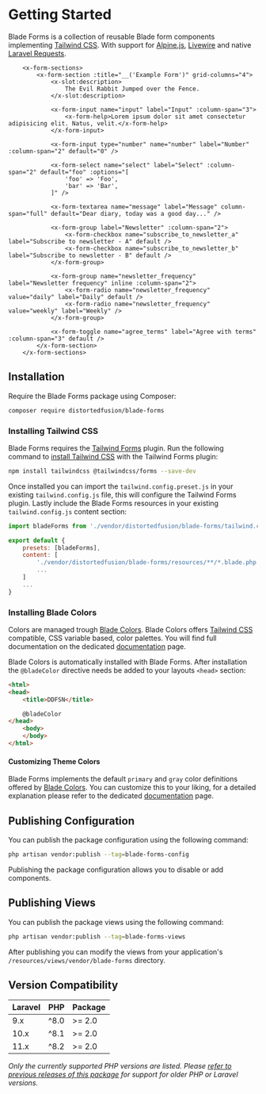 # Getting Started

Blade Forms is a collection of reusable Blade form components implementing [Tailwind CSS](https://tailwindcss.com/). With support for [Alpine.js](https://alpinejs.dev), [Livewire](https://livewire.laravel.com/) and native [Laravel Requests](https://laravel.com/docs/requests).

```blade-component-code
    <x-form-sections>
        <x-form-section :title="__('Example Form')" grid-columns="4">
            <x-slot:description>
                The Evil Rabbit Jumped over the Fence.
            </x-slot:description>

            <x-form-input name="input" label="Input" :column-span="3">
                <x-form-help>Lorem ipsum dolor sit amet consectetur adipisicing elit. Natus, velit.</x-form-help>
            </x-form-input>

            <x-form-input type="number" name="number" label="Number" :column-span="2" default="0" />

            <x-form-select name="select" label="Select" :column-span="2" default="foo" :options="[
                'foo' => 'Foo',
                'bar' => 'Bar',
            ]" />

            <x-form-textarea name="message" label="Message" column-span="full" default="Dear diary, today was a good day..." />

            <x-form-group label="Newsletter" :column-span="2">
                <x-form-checkbox name="subscribe_to_newsletter_a" label="Subscribe to newsletter - A" default />
                <x-form-checkbox name="subscribe_to_newsletter_b" label="Subscribe to newsletter - B" default />
            </x-form-group>

            <x-form-group name="newsletter_frequency" label="Newsletter frequency" inline :column-span="2">
                <x-form-radio name="newsletter_frequency" value="daily" label="Daily" default />
                <x-form-radio name="newsletter_frequency" value="weekly" label="Weekly" />
            </x-form-group>

            <x-form-toggle name="agree_terms" label="Agree with terms" :column-span="3" default />
        </x-form-section>
    </x-form-sections>
```

## Installation

Require the Blade Forms package using Composer:

```bash
composer require distortedfusion/blade-forms
```

### Installing Tailwind CSS

Blade Forms requires the [Tailwind Forms](https://github.com/tailwindlabs/tailwindcss-forms) plugin. Run the following command to [install Tailwind CSS](https://tailwindcss.com/docs/installation) with the Tailwind Forms plugin:

```bash
npm install tailwindcss @tailwindcss/forms --save-dev
```

Once installed you can import the `tailwind.config.preset.js` in your existing `tailwind.config.js` file, this will configure the Tailwind Forms plugin. Lastly include the Blade Forms resources in your existing `tailwind.config.js` content section:

```js
import bladeForms from './vendor/distortedfusion/blade-forms/tailwind.config.preset'

export default {
    presets: [bladeForms],
    content: [
        './vendor/distortedfusion/blade-forms/resources/**/*.blade.php',
        ...
    ]
    ...
}
```

### Installing Blade Colors

Colors are managed trough [Blade Colors](/docs/distortedfusion/blade-colors). Blade Colors offers [Tailwind CSS](https://tailwindcss.com/) compatible, CSS variable based, color palettes. You will find full documentation on the dedicated [documentation](/docs/distortedfusion/blade-colors) page.

Blade Colors is automatically installed with Blade Forms. After installation the `@bladeColor` directive needs be added to your layouts `<head>` section:

```html
<html>
<head>
    <title>DDFSN</title>

    @bladeColor
</head>
    <body>
    </body>
</html>
```

#### Customizing Theme Colors

Blade Forms implements the default `primary` and `gray` color definitions offered by [Blade Colors](/docs/distortedfusion/blade-colors). You can customize this to your liking, for a detailed explanation please refer to the dedicated [documentation](/docs/distortedfusion/blade-colors/usage#customizing-colors-using-palettes) page.

## Publishing Configuration

You can publish the package configuration using the following command:

```bash
php artisan vendor:publish --tag=blade-forms-config
```

Publishing the package configuration allows you to disable or add components.

## Publishing Views

You can publish the package views using the following command:

```bash
php artisan vendor:publish --tag=blade-forms-views
```

After publishing you can modify the views from your application's `/resources/views/vendor/blade-forms` directory.

## Version Compatibility

| Laravel | PHP            | Package |
| ------- | -------------- | ------- |
| 9.x     | ^8.0           | >= 2.0  |
| 10.x    | ^8.1           | >= 2.0  |
| 11.x    | ^8.2           | >= 2.0  |

*Only the currently supported PHP versions are listed. Please [refer to previous releases of this package](https://github.com/distortedfusion/blade-colors/tags) for support for older PHP or Laravel versions.*
